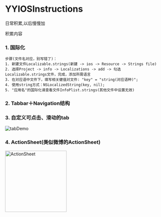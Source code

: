 # YYIOSInstructions
日常积累,以后慢慢加

积累内容

### 1. 国际化

    步骤(文件名对应，别写错了)：
    1. 新建文件Localizable.strings(新建 -> ios -> Resource -> Strings file)
    2. 选择Project -> info -> Localizations -> add -> 勾选Localizable.strings文件，完成，添加所需语言
    3. 在对应语中文件下，填写相关健值对文件: "key" = "string(对应语种)";
    4. 使用string方式：NSLocalizedString(key, nil);
    5. "应用名"的国际化请查看文件InfoPlist.strings(其他文件中设置无效)


### 2. Tabbar＋Navigation结构


### 3. 自定义可点击、滑动的tab
![tabDemo](https://github.com/YaoYaoX/YYIOSInstructions/blob/master/Picture/scrollableTabView.gif)


### 4. ActionSheet(类似微博的ActionSheet)
<img src="https://github.com/YaoYaoX/YYIOSInstructions/blob/master/Picture/actionsheet.png" width = "200" alt="ActionSheet" align=center />
